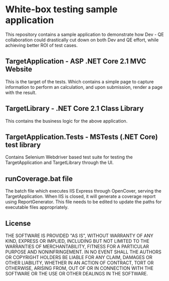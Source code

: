 # White-box testing sample application

This repository contains a sample application to demonstrate how Dev - QE collaboration could drastically cut down on both Dev and QE effort, while achieving better ROI of test cases.

## TargetApplication - ASP .NET Core 2.1 MVC Website

This is the target of the tests. Which contains a simple page to capture information to perform an calculation, and upon submission, render a page with the result.

## TargetLibrary - .NET Core 2.1 Class Library

This contains the business logic for the above application.

## TargetApplication.Tests - MSTests (.NET Core) test library

Contains Selenium Webdriver based test suite for testing the TargetApplication and TargetLibrary through the UI.

## runCoverage.bat file

The batch file which executes IIS Express through OpenCover, serving the TargetApplication. When IIS is closed, it will generate a coverage report using ReportGenerator.
This file needs to be edited to update the paths for executable files appropriately.

## License

THE SOFTWARE IS PROVIDED "AS IS", WITHOUT WARRANTY OF ANY KIND, EXPRESS OR IMPLIED, INCLUDING BUT NOT LIMITED TO THE WARRANTIES OF MERCHANTABILITY, FITNESS FOR A PARTICULAR PURPOSE AND NONINFRINGEMENT. IN NO EVENT SHALL THE AUTHORS OR COPYRIGHT HOLDERS BE LIABLE FOR ANY CLAIM, DAMAGES OR OTHER LIABILITY, WHETHER IN AN ACTION OF CONTRACT, TORT OR OTHERWISE, ARISING FROM, OUT OF OR IN CONNECTION WITH THE SOFTWARE OR THE USE OR OTHER DEALINGS IN THE SOFTWARE.
